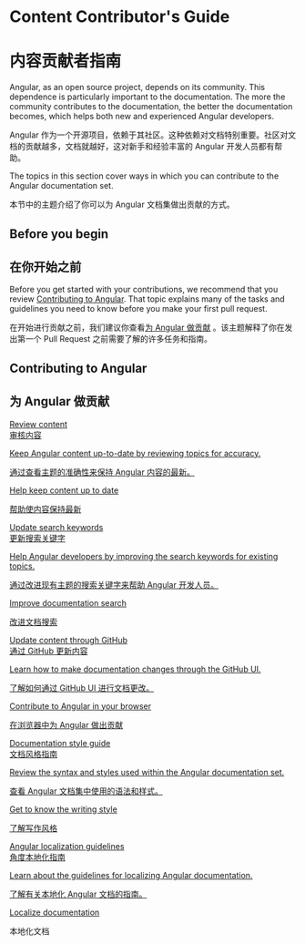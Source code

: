 # Content Contributor's Guide

# 内容贡献者指南

Angular, as an open source project, depends on its community. This dependence is particularly important to the documentation. The more the community contributes to the documentation, the better the documentation becomes, which helps both new and experienced Angular developers.

Angular 作为一个开源项目，依赖于其社区。这种依赖对文档特别重要。社区对文档的贡献越多，文档就越好，这对新手和经验丰富的 Angular 开发人员都有帮助。

The topics in this section cover ways in which you can contribute to the Angular documentation set.

本节中的主题介绍了你可以为 Angular 文档集做出贡献的方式。

## Before you begin

## 在你开始之前

Before you get started with your contributions, we recommend that you review [Contributing to Angular](https://github.com/angular/angular/blob/main/CONTRIBUTING.md). That topic explains many of the tasks and guidelines you need to know before you make your first pull request.

在开始进行贡献之前，我们建议你查看[为 Angular 做贡献](https://github.com/angular/angular/blob/main/CONTRIBUTING.md) 。该主题解释了你在发出第一个 Pull Request 之前需要了解的许多任务和指南。

## Contributing to Angular

## 为 Angular 做贡献

<div class="card-container">
  <a href="guide/reviewing-content" class="docs-card" title="Reviewing content">

<section>Review content</section>

<section>审核内容</section>

<p>Keep Angular content up-to-date by reviewing topics for accuracy.</p>

<p>通过查看主题的准确性来保持 Angular 内容的最新。</p>

<p class="card-footer">Help keep content up to date</p>
  </a>
  <a href="guide/updating-search-keywords" class="docs-card" title="Updating search keywords">

<p class="card-footer">帮助使内容保持最新</p></a><a href="guide/updating-search-keywords" class="docs-card" title="Updating search keywords">

<section>Update search keywords</section>

<section>更新搜索关键字</section>

<p>Help Angular developers by improving the search keywords for existing topics.</p>

<p>通过改进现有主题的搜索关键字来帮助 Angular 开发人员。</p>

<p class="card-footer">Improve documentation search</p>
  </a>
  <a href="guide/updating-content-github-ui" class="docs-card" title="Updating content through GitHub">

<p class="card-footer">改进文档搜索</p></a><a href="guide/updating-content-github-ui" class="docs-card" title="Updating content through GitHub">

<section>Update content through GitHub</section>

<section>通过 GitHub 更新内容</section>

<p>Learn how to make documentation changes through the GitHub UI.</p>

<p>了解如何通过 GitHub UI 进行文档更改。</p>

<p class="card-footer">Contribute to Angular in your browser</p>
  </a>
  <a href="guide/docs-style-guide" class="docs-card" title="Documentation Style Guide">

<p class="card-footer">在浏览器中为 Angular 做出贡献</p></a><a href="guide/docs-style-guide" class="docs-card" title="Documentation Style Guide">

<section>Documentation style guide</section>

<section>文档风格指南</section>

<p>Review the syntax and styles used within the Angular documentation set.</p>

<p>查看 Angular 文档集中使用的语法和样式。</p>

<p class="card-footer">Get to know the writing style</p>
  </a>
  <a href="guide/localizing-angular" class="docs-card" title="Angular localization guidelines">

<p class="card-footer">了解写作风格</p></a><a href="guide/localizing-angular" class="docs-card" title="Angular localization guidelines">

<section>Angular localization guidelines</section>

<section>角度本地化指南</section>

<p>Learn about the guidelines for localizing Angular documentation.</p>

<p>了解有关本地化 Angular 文档的指南。</p>

<p class="card-footer">Localize documentation</p>
  </a>

<p class="card-footer">本地化文档</p></a>

</div>